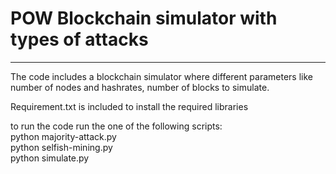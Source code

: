 POW Blockchain simulator with types of attacks 
==============================================

--------------------------------------------------------------------------------

The code includes a blockchain simulator where different parameters like number of nodes and hashrates, number of blocks to simulate.

Requirement.txt is included to install the required libraries

to run the code run the one of the following scripts: <br />
python majority-attack.py<br />
python selfish-mining.py<br />
python simulate.py
  
